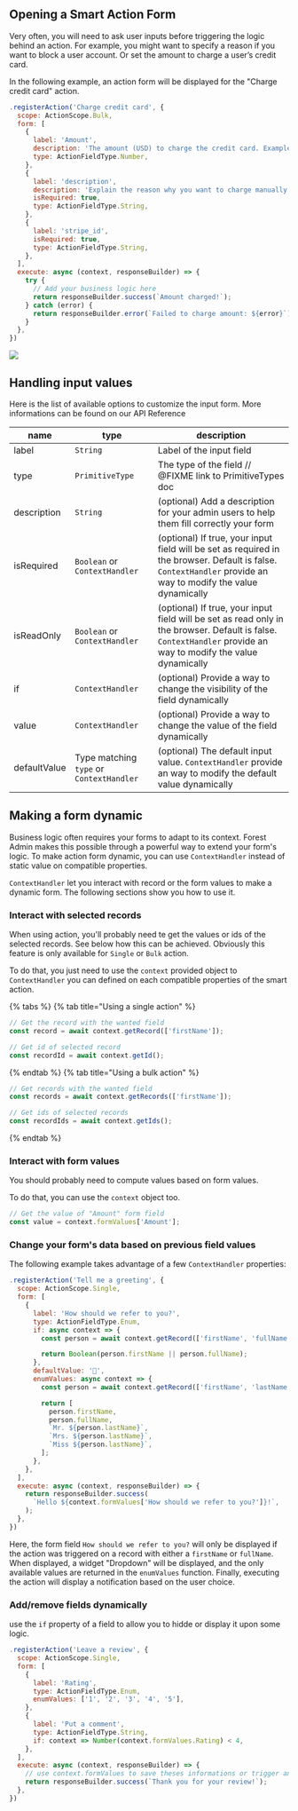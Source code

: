 ## Opening a Smart Action Form

Very often, you will need to ask user inputs before triggering the logic behind an action.
For example, you might want to specify a reason if you want to block a user account. Or set the amount to charge a user’s credit card.

In the following example, an action form will be displayed for the "Charge credit card" action.

```javascript
.registerAction('Charge credit card', {
  scope: ActionScope.Bulk,
  form: [
    {
      label: 'Amount',
      description: 'The amount (USD) to charge the credit card. Example: 42.50',
      type: ActionFieldType.Number,
    },
    {
      label: 'description',
      description: 'Explain the reason why you want to charge manually the customer here',
      isRequired: true,
      type: ActionFieldType.String,
    },
    {
      label: 'stripe_id',
      isRequired: true,
      type: ActionFieldType.String,
    },
  ],
  execute: async (context, responseBuilder) => {
    try {
      // Add your business logic here
      return responseBuilder.success(`Amount charged!`);
    } catch (error) {
      return responseBuilder.error(`Failed to charge amount: ${error}`);
    }
  },
})
```

![](../assets/actions/actions-forms-charge-cc.png)

## Handling input values

Here is the list of available options to customize the input form. More informations can be found on our API Reference

| name         | type                                     | description                                                                                                                                                     |
| ------------ | ---------------------------------------- | --------------------------------------------------------------------------------------------------------------------------------------------------------------- |
| label        | `String`                                 | Label of the input field                                                                                                                                        |
| type         | `PrimitiveType`                          | The type of the field // @FIXME link to PrimitiveTypes doc                                                                                                      |
| description  | `String`                                 | (optional) Add a description for your admin users to help them fill correctly your form                                                                         |
| isRequired   | `Boolean` or `ContextHandler`            | (optional) If true, your input field will be set as required in the browser. Default is false. `ContextHandler` provide an way to modify the value dynamically  |
| isReadOnly   | `Boolean` or `ContextHandler`            | (optional) If true, your input field will be set as read only in the browser. Default is false. `ContextHandler` provide an way to modify the value dynamically |
| if           | `ContextHandler`                         | (optional) Provide a way to change the visibility of the field dynamically                                                                                      |
| value        | `ContextHandler`                         | (optional) Provide a way to change the value of the field dynamically                                                                                           |
| defaultValue | Type matching `type` or `ContextHandler` | (optional) The default input value. `ContextHandler` provide an way to modify the default value dynamically                                                     |

## Making a form dynamic

Business logic often requires your forms to adapt to its context. Forest Admin makes this possible through a powerful way to extend your form's logic.
To make action form dynamic, you can use `ContextHandler` instead of static value on compatible properties.

`ContextHandler` let you interact with record or the form values to make a dynamic form. The following sections show you how to use it.

### Interact with selected records

When using action, you'll probably need te get the values or ids of the selected records. See below how this can be achieved.
Obviously this feature is only available for `Single` or `Bulk` action.

To do that, you just need to use the `context` provided object to `ContextHandler` you can defined on each compatible properties of the smart action.

{% tabs %} {% tab title="Using a single action" %}

```javascript
// Get the record with the wanted field
const record = await context.getRecord(['firstName']);

// Get id of selected record
const recordId = await context.getId();
```

{% endtab %} {% tab title="Using a bulk action" %}

```javascript
// Get records with the wanted field
const records = await context.getRecords(['firstName']);

// Get ids of selected records
const recordIds = await context.getIds();
```

{% endtab %}

### Interact with form values

You should probably need to compute values based on form values.

To do that, you can use the `context` object too.

```javascript
// Get the value of "Amount" form field
const value = context.formValues['Amount'];
```

### Change your form's data based on previous field values

The following example takes advantage of a few `ContextHandler` properties:

```javascript
.registerAction('Tell me a greeting', {
  scope: ActionScope.Single,
  form: [
    {
      label: 'How should we refer to you?',
      type: ActionFieldType.Enum,
      if: async context => {
        const person = await context.getRecord(['firstName', 'fullName']);

        return Boolean(person.firstName || person.fullName);
      },
      defaultValue: '👋',
      enumValues: async context => {
        const person = await context.getRecord(['firstName', 'lastName', 'fullName']);

        return [
          person.firstName,
          person.fullName,
          `Mr. ${person.lastName}`,
          `Mrs. ${person.lastName}`,
          `Miss ${person.lastName}`,
        ];
      },
    },
  ],
  execute: async (context, responseBuilder) => {
    return responseBuilder.success(
      `Hello ${context.formValues['How should we refer to you?']}!`,
    );
  },
})

```

Here, the form field `How should we refer to you?` will only be displayed if the action was triggered on a record with either a `firstName` or `fullName`.
When displayed, a widget "Dropdown" will be displayed, and the only available values are returned in the `enumValues` function.
Finally, executing the action will display a notification based on the user choice.

### Add/remove fields dynamically

use the `if` property of a field to allow you to hidde or display it upon some logic.

```javascript
.registerAction('Leave a review', {
  scope: ActionScope.Single,
  form: [
    {
      label: 'Rating',
      type: ActionFieldType.Enum,
      enumValues: ['1', '2', '3', '4', '5'],
    },
    {
      label: 'Put a comment',
      type: ActionFieldType.String,
      if: context => Number(context.formValues.Rating) < 4,
    },
  ],
  execute: async (context, responseBuilder) => {
    // use context.formValues to save theses informations or trigger an event.
    return responseBuilder.success(`Thank you for your review!`);
  },
})
```

